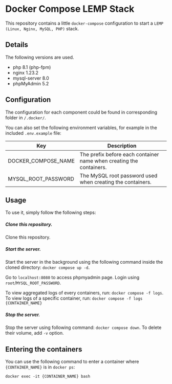 # Docker Compose LEMP Stack

This repository contains a little `docker-compose` configuration to start a `LEMP (Linux, Nginx, MySQL, PHP)` stack.

## Details

The following versions are used.

* php 8.1 (php-fpm) 
* nginx 1.23.2
* mysql-server 8.0
* phpMyAdmin 5.2

## Configuration

The configuration for each component could be found in corresponding folder in `/.docker/`.

You can also set the following environment variables, for example in the included `.env.example` file:

| Key | Description |
|-----|-------------|
|DOCKER_COMPOSE_NAME|The prefix before each container name when creating the containers.|
|MYSQL_ROOT_PASSWORD|The MySQL root password used when creating the containers.|

## Usage

To use it, simply follow the following steps:

##### Clone this repository.

Clone this repository.

##### Start the server.

Start the server in the background using the following command inside the cloned directory: `docker compose up -d`.

Go to `localhost:8080` to access phpmyadmin page. Login using `root`/`MYSQL_ROOT_PASSWORD`.

To view aggregated logs of every containers, run: `docker compose -f logs`. To view logs of a specific container, run: `docker compose -f logs {CONTAINER_NAME}`

##### Stop the server.

Stop the server using following command: `docker compose down`. To delete their volume, add `-v` option.

## Entering the containers

You can use the following command to enter a container where `{CONTAINER_NAME}` is in `docker ps`:

`docker exec -it {CONTAINER_NAME} bash`

